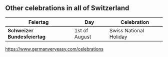 ## Other celebrations in all of Switzerland

| Feiertag                     | Day           | Celebration            |
| ---------------------------- | ------------- | ---------------------- |
| **Schweizer Bundesfeiertag** | 1st of August | Swiss National Holiday |

https://www.germanveryeasy.com/celebrations